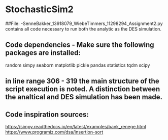 # StochasticSim2

##File: -SenneBakker_13918079_WiebeTimmers_11298294_Assignment2.py contains all code necessary to run both the analytic as the DES simulation. 

## Code dependencies - Make sure the following packages are installed:

random
simpy
seaborn
matplotlib
pickle
pandas
statistics
tqdm 
scipy

## in line range 306 - 319 the main structure of the script execution is noted. A distinction between the analtical and DES simulation has been made. 

## Code inspiration sources:
https://simpy.readthedocs.io/en/latest/examples/bank_renege.html
https://www.programiz.com/dsa/insertion-sort
